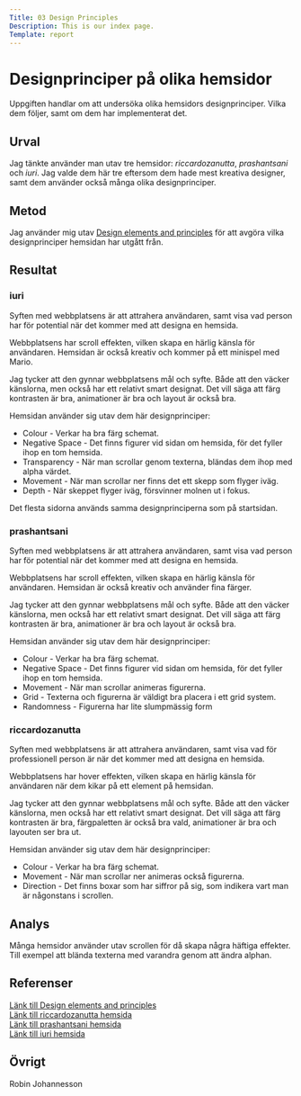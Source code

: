 ```yaml
---
Title: 03 Design Principles
Description: This is our index page.
Template: report
---
```


Designprinciper på olika hemsidor
=======================

Uppgiften handlar om att undersöka olika hemsidors designprinciper. Vilka dem följer, samt om dem har implementerat det.

Urval
-----------------------

Jag tänkte använder man utav tre hemsidor: *riccardozanutta*, *prashantsani* och *iuri*. Jag valde dem här tre eftersom dem hade mest kreativa designer, samt dem använder också många olika designprinciper.

Metod
-----------------------

Jag använder mig utav [Design elements and principles](https://www.canva.com/learn/design-elements-principles/) för att avgöra vilka designprinciper hemsidan har utgått från.

Resultat
-----------------------

### iuri

Syften med webbplatsens är att attrahera användaren, samt visa vad person har för potential när det kommer med att designa en hemsida.

Webbplatsens har scroll effekten, vilken skapa en härlig känsla för användaren. Hemsidan är också kreativ och kommer på ett minispel med Mario.

Jag tycker att den gynnar webbplatsens mål och syfte. Både att den väcker känslorna, men också har ett relativt smart designat. Det vill säga att färg kontrasten är bra, animationer är bra och layout är också bra.

Hemsidan använder sig utav dem här designprinciper:

* Colour - Verkar ha bra färg schemat.
* Negative Space - Det finns figurer vid sidan om hemsida, för det fyller ihop en tom hemsida.
* Transparency - När man scrollar genom texterna, bländas dem ihop med alpha värdet.
* Movement - När man scrollar ner finns det ett skepp som flyger iväg.
* Depth - När skeppet flyger iväg, försvinner molnen ut i fokus.

Det flesta sidorna används samma designprinciperna som på startsidan.

### prashantsani

Syften med webbplatsens är att attrahera användaren, samt visa vad person har för potential när det kommer med att designa en hemsida.

Webbplatsens har scroll effekten, vilken skapa en härlig känsla för användaren. Hemsidan är också kreativ och använder fina färger.

Jag tycker att den gynnar webbplatsens mål och syfte. Både att den väcker känslorna, men också har ett relativt smart designat. Det vill säga att färg kontrasten är bra, animationer är bra och layout är också bra.

Hemsidan använder sig utav dem här designprinciper:

* Colour - Verkar ha bra färg schemat.
* Negative Space - Det finns figurer vid sidan om hemsida, för det fyller ihop en tom hemsida.
* Movement - När man scrollar animeras figurerna.
* Grid - Texterna och figurerna är väldigt bra placera i ett grid system.
* Randomness - Figurerna har lite slumpmässig form

### riccardozanutta

Syften med webbplatsens är att attrahera användaren, samt visa vad för professionell person är när det kommer med att designa en hemsida.

Webbplatsens har hover effekten, vilken skapa en härlig känsla för användaren när dem kikar på ett element på hemsidan.

Jag tycker att den gynnar webbplatsens mål och syfte. Både att den väcker känslorna, men också har ett relativt smart designat. Det vill säga att färg kontrasten är bra, färgpaletten är också bra vald, animationer är bra och layouten ser bra ut.

Hemsidan använder sig utav dem här designprinciper:

* Colour - Verkar ha bra färg schemat.
* Movement - När man scrollar ner animeras också figurerna.
* Direction - Det finns boxar som har siffror på sig, som indikera vart man är någonstans i scrollen.

Analys
-----------------------

Många hemsidor använder utav scrollen för då skapa några häftiga effekter. Till exempel att blända texterna med varandra genom att ändra alphan.

Referenser
-----------------------

[Länk till Design elements and principles](https://www.canva.com/learn/design-elements-principles/)<br>
[Länk till riccardozanutta hemsida](http://riccardozanutta.com/)<br>
[Länk till prashantsani hemsida](https://prashantsani.com/)<br>
[Länk till iuri hemsida](https://iuri.is/)<br>

Övrigt
-----------------------

Robin Johannesson